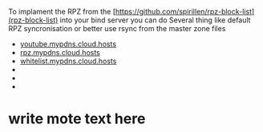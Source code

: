 To implament the RPZ from the [https://github.com/spirillen/rpz-block-list](rpz-block-list) into your bind server you can do Several thing like default RPZ syncronisation or better use rsync from the master zone files

* [youtube.mypdns.cloud.hosts](https://raw.githubusercontent.com/spirillen/rpz-block-list/master/youtube.mypdns.cloud.hosts)
* [rpz.mypdns.cloud.hosts](https://raw.githubusercontent.com/spirillen/rpz-block-list/master/rpz.mypdns.cloud.hosts)
* [whitelist.mypdns.cloud.hosts](https://raw.githubusercontent.com/spirillen/rpz-block-list/master/whitelist.mypdns.cloud.hosts)
* []()
* []()
* []()


write mote text here
====================
